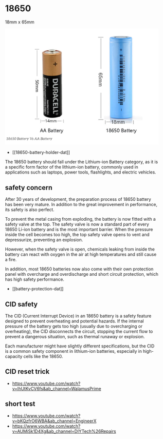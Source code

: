 
# 18650

18mm x 65mm

![](2024-03-29-15-59-09.png)

- [[18650-battery-holder-dat]]


The 18650 battery should fall under the Lithium-ion Battery category, as it is a specific form factor of the lithium-ion battery, commonly used in applications such as laptops, power tools, flashlights, and electric vehicles.


## safety concern 

After 30 years of development, the preparation process of 18650 battery has been very mature. In addition to the great improvement in performance, its safety is also perfect. 

To prevent the metal casing from exploding, the battery is now fitted with a safety valve at the top. The safety valve is now a standard part of every 18650 Li-ion battery and is the most important barrier. When the pressure inside the cell becomes too high, the top safety valve opens to vent and depressurize, preventing an explosion. 

However, when the safety valve is open, chemicals leaking from inside the battery can react with oxygen in the air at high temperatures and still cause a fire. 

In addition, most 18650 batteries now also come with their own protection panel with overcharge and overdischarge and short circuit protection, which has high safety performance.

- [[battery-protection-dat]]


## CID safety 

The CID (Current Interrupt Device) in an 18650 battery is a safety feature designed to prevent overheating and potential hazards. If the internal pressure of the battery gets too high (usually due to overcharging or overheating), the CID disconnects the circuit, stopping the current flow to prevent a dangerous situation, such as thermal runaway or explosion.

Each manufacturer might have slightly different specifications, but the CID is a common safety component in lithium-ion batteries, especially in high-capacity cells like the 18650.


## CID reset trick 

- https://www.youtube.com/watch?v=IhUtKvCV6fs&ab_channel=WalamusPrime


## short test 

- https://www.youtube.com/watch?v=bKQzfrO6WBA&ab_channel=EngineerX
- https://www.youtube.com/watch?v=AUMiSk1D4Xg&ab_channel=DIYTech%26Repairs





